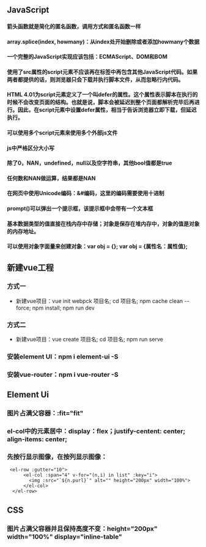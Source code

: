 ## JavaScript
#### 箭头函数就是简化的匿名函数，调用方式和匿名函数一样
#### array.splice(index, howmany)：从index处开始删除或者添加howmany个数据
#### 一个完整的JavaScript实现应该包括：ECMAScript、DOM和BOM
#### 使用了src属性的script元素不应该再在<script>和</script>标签中再包含其他JavaScript代码。如果两者都提供的话，则浏览器只会下载并执行脚本文件，从而忽略行内代码。
#### HTML 4.01为script元素定义了一个叫defer的属性。这个属性表示脚本在执行的时候不会改变页面的结构。也就是说，脚本会被延迟到整个页面都解析完毕后再进行。因此，在script元素中设置defer属性，相当于告诉浏览器立即下载，但延迟执行。
#### 可以使用多个script元素来使用多个外部js文件
#### js中严格区分大小写
#### 除了0，NAN，undefined，null以及空字符串，其他bool值都是true
#### 任何数和NAN做运算，结果都是NAN
#### 在网页中使用Unicode编码：&#编码，这里的编码需要使用十进制
#### prompt()可以弹出一个提示框，该提示框中会带有一个文本框
#### 基本数据类型的值直接在栈内存中存储；对象是保存在堆内存中，对象的值是对象的内存地址。
#### 可以使用对象字面量来创建对象：var obj = {}; var obj = {属性名：属性值};

## 新建vue工程
### 方式一
* 新建vue项目：vue init webpck 项目名; cd 项目名; npm cache clean --force; npm install; npm run dev
### 方式二
* 新建vue项目：vue create 项目名; cd 项目名; npm run serve

### 安装element UI：npm i element-ui -S
### 安装vue-router：npm i vue-router -S

## Element Ui
### 图片占满父容器：:fit="fit"
### el-col中的元素居中：display：flex；justify-centent: center; align-items: center;
### 先按行显示图像，在按列显示图像：
```vue
 <el-row :gutter="10">
      <el-col :span="4" v-for="(n,i) in list" :key="i">
        <img :src="`${n.purl}`" alt="" height="200px" width="100%">
      </el-col>
  </el-row>
```

## CSS
### 图片占满父容器并且保持高度不变：height="200px" width="100%" display="inline-table"
